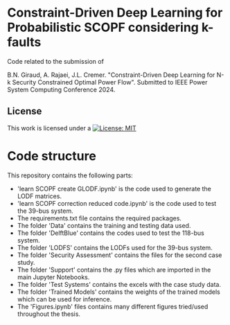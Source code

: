 # Constraint-Driven Deep Learning for Probabilistic SCOPF considering k-faults

Code related to the submission of

B.N. Giraud, A. Rajaei, J.L. Cremer. "Constraint-Driven Deep Learning for N-k Security Constrained Optimal Power Flow". Submitted to IEEE Power System Computing Conference 2024.

## License
   
This work is licensed under a
[![License: MIT](https://img.shields.io/badge/License-MIT-yellow.svg)](https://opensource.org/licenses/MIT)

# Code structure

This repository contains the following parts:

- 'learn SCOPF create GLODF.ipynb' is the code used to generate the LODF matrices.
- 'learn SCOPF correction reduced code.ipynb' is the code used to test the 39-bus system.
- The requirements.txt file contains the required packages.
- The folder 'Data' contains the training and testing data used. 
- The folder 'DelftBlue' contains the codes used to test the 118-bus system.
- The folder 'LODFS' contains the LODFs used for the 39-bus system.
- The folder 'Security Assessment' contains the files for the second case study.
- The folder 'Support' contains the .py files which are imported in the main Jupyter Notebooks.
- The folder 'Test Systems' contains the excels with the case study data.
- The folder 'Trained Models' contains the weights of the trained models which can be used for inference.
- The 'Figures.ipynb' files contains many different figures tried/used throughout the thesis.
